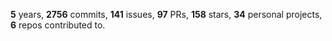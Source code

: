 **5** years, **2756** commits, **141** issues, **97** PRs, **158** stars, **34** personal projects, **6** repos contributed to.
